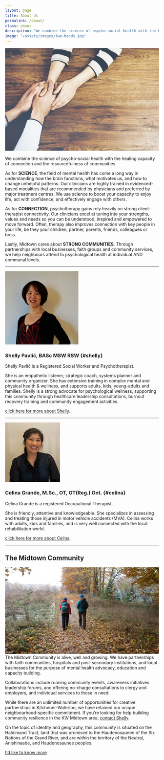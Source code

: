 ```yaml
---
layout: page
title: About Us
permalink: /about/
class: about
description: "We combine the science of psycho-social health with the healing capacity of connection and the resourcefulness of communities."
image: "/assets/images/two-hands.jpg"
---
```


<img src="/assets/images/two-hands.jpg" alt="" class="image-float float-right">

We combine the science of psycho-social health with the healing capacity of connection and the resourcefulness of communities.

As for **SCIENCE**, the field of mental health has come a long way in understanding how the brain functions, what motivates us, and how to change unhelpful patterns. Our clinicians are highly trained in evidenced-based modalities that are recommended by physicians and preferred by major treatment centres. We use science to boost your capacity to enjoy life, act with confidence, and effectively engage with others.

As for **CONNECTION**, psychotherapy gains rely heavily on strong client-therapist connectivity. Our clinicians excel at tuning into your strengths, values and needs so you can be understood, inspired and empowered to move forward. Often, therapy also improves connection with key people in your life, be they your children, partner, parents, friends, colleagues or boss.

Lastly, Midtown cares about **STRONG COMMUNITIES**. Through partnerships with local businesses, faith groups and community services, we help neighbours attend to psychological health at individual AND communal levels.

-------

<img src="/assets/images/shelly-1.jpg" alt="" style="max-width: 240px;" class="image-float float-left">

### Shelly Pavlić, BASc MSW RSW {#shelly}


Shelly Pavlić is a Registered Social Worker and Psychotherapist. 

She is an empathetic listener, strategic coach, systems planner and community organizer. She has extensive training in complex mental and physical health & wellness, and supports adults, kids, young-adults and families. Shelly is a strong advocate for psychological wellness, supporting this community through healthcare leadership consultations, burnout recovery training and community engagement activities.

[click here for more about Shelly](/about/shelly).

-------


<img src="/assets/images/celina2straight.jpg" alt="" style="max-width: 180px;" class="image-float float-right">

### Celina Grande, M.Sc., OT, OT(Reg.) Ont. {#celina}


Celina Grande is a registered Occupational Therapist. 

She is friendly, attentive and knowledgeable. She specializes in assessing and treating those injured in motor vehicle accidents (MVA). Celina works with adults, kids and families, and is very well connected with the local rehabilitation world.

[click here for more about Celina](/about/celina).

_______

## The Midtown Community

<img src="/assets/images/hiking.jpg" alt="" class="image-float float-left"> The Midtown Community is alive, well and growing. We have partnerships with faith communities, hospitals and post-secondary institutions, and local businesses for the purpose of mental health advocacy, education and capacity building. 

Collaborations include running community events, awareness initiatives leadership forums, and offering no-charge consultations to clergy and employers, and individual services to those in need.

While there are an unlimited number of opportunities for creative partnerships in Kitchener-Waterloo, we have retained our unique neighbourhood-specific commitment. If you’re looking for help building community resilience in the KW Midtown area, [contact Shelly](mailto:shelly@midtowncounselling.ca).

On the topic of identity and geography, this community is situated on the Haldimand Tract, land that was promised to the Haudenosaunee of the Six Nations of the Grand River, and are within the territory of the Neutral, Anishinaabe, and Haudenosaunee peoples.

<div class="callout-link"><a class="link-button" href="/contact/">I'd like to know more</a></div>